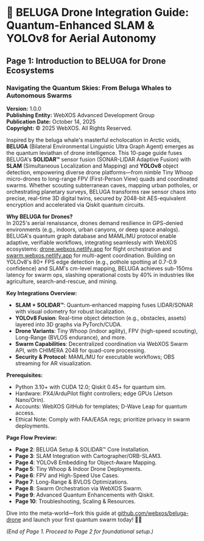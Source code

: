 # 🐋 BELUGA Drone Integration Guide: Quantum-Enhanced SLAM & YOLOv8 for Aerial Autonomy

## Page 1: Introduction to BELUGA for Drone Ecosystems

### Navigating the Quantum Skies: From Beluga Whales to Autonomous Swarms

**Version:** 1.0.0  
**Publishing Entity:** WebXOS Advanced Development Group  
**Publication Date:** October 14, 2025  
**Copyright:** © 2025 WebXOS. All Rights Reserved.  

Inspired by the beluga whale's masterful echolocation in Arctic voids, **BELUGA** (Bilateral Environmental Linguistic Ultra Graph Agent) emerges as the quantum leviathan of drone intelligence. This 10-page guide fuses BELUGA's **SOLIDAR™** sensor fusion (SONAR-LIDAR Adaptive Fusion) with **SLAM** (Simultaneous Localization and Mapping) and **YOLOv8** object detection, empowering diverse drone platforms—from nimble Tiny Whoop micro-drones to long-range FPV (First-Person View) quads and coordinated swarms. Whether scouting subterranean caves, mapping urban potholes, or orchestrating planetary surveys, BELUGA transforms raw sensor chaos into precise, real-time 3D digital twins, secured by 2048-bit AES-equivalent encryption and accelerated via Qiskit quantum circuits.

**Why BELUGA for Drones?**  
In 2025's aerial renaissance, drones demand resilience in GPS-denied environments (e.g., indoors, urban canyons, or deep space analogs). BELUGA's quantum graph database and MAML/MU protocol enable adaptive, verifiable workflows, integrating seamlessly with WebXOS ecosystems: [drone.webxos.netlify.app](https://drone.webxos.netlify.app) for flight orchestration and [swarm.webxos.netlify.app](https://swarm.webxos.netlify.app) for multi-agent coordination. Building on YOLOv8's 80+ FPS edge detection (e.g., pothole spotting at 0.7-0.9 confidence) and SLAM's cm-level mapping, BELUGA achieves sub-150ms latency for swarm ops, slashing operational costs by 40% in industries like agriculture, search-and-rescue, and mining.

**Key Integrations Overview:**
- **SLAM + SOLIDAR™**: Quantum-enhanced mapping fuses LIDAR/SONAR with visual odometry for robust localization.
- **YOLOv8 Fusion**: Real-time object detection (e.g., obstacles, assets) layered into 3D graphs via PyTorch/CUDA.
- **Drone Variants**: Tiny Whoop (indoor agility), FPV (high-speed scouting), Long-Range (BVLOS endurance), and more.
- **Swarm Capabilities**: Decentralized coordination via WebXOS Swarm API, with CHIMERA 2048 for quad-core processing.
- **Security & Protocol**: MAML/MU for executable workflows; OBS streaming for AR visualization.

**Prerequisites:**
- Python 3.10+ with CUDA 12.0; Qiskit 0.45+ for quantum sim.
- Hardware: PX4/ArduPilot flight controllers; edge GPUs (Jetson Nano/Orin).
- Accounts: WebXOS GitHub for templates; D-Wave Leap for quantum access.
- Ethical Note: Comply with FAA/EASA regs; prioritize privacy in swarm deployments.

**Page Flow Preview:**
- **Page 2**: BELUGA Setup & SOLIDAR™ Core Installation.
- **Page 3**: SLAM Integration with Cartographer/ORB-SLAM3.
- **Page 4**: YOLOv8 Embedding for Object-Aware Mapping.
- **Page 5**: Tiny Whoop & Indoor Drone Deployments.
- **Page 6**: FPV and High-Speed Use Cases.
- **Page 7**: Long-Range & BVLOS Optimizations.
- **Page 8**: Swarm Orchestration via WebXOS Swarm.
- **Page 9**: Advanced Quantum Enhancements with Qiskit.
- **Page 10**: Troubleshooting, Scaling & Resources.

Dive into the meta-world—fork this guide at [github.com/webxos/beluga-drone](https://github.com/webxos/beluga-drone) and launch your first quantum swarm today! 🐋✨

*(End of Page 1. Proceed to Page 2 for foundational setup.)*